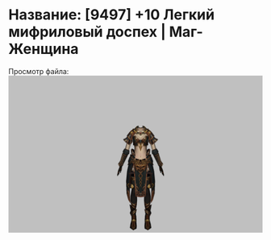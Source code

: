 # Название: [9497] +10 Легкий мифриловый доспех | Маг-Женщина

Просмотр файла:
![p050021.png](p050021.png)